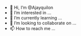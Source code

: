 - 👋 Hi, I’m @Ajayquilon
- 👀 I’m interested in ...
- 🌱 I’m currently learning ...
- 💞️ I’m looking to collaborate on ...
- 📫 How to reach me ...

<!---
Ajayquilon/Ajayquilon is a ✨ special ✨ repository because its `README.md` (this file) appears on your GitHub profile.
You can click the Preview link to take a look at your changes.
--->
